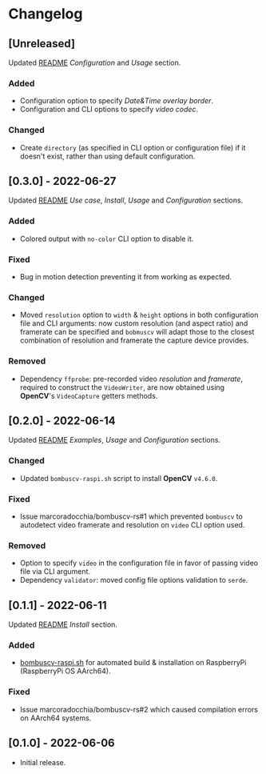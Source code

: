 # Changelog

## [Unreleased]

Updated 
[README](https://github.com/marcoradocchia/bombuscv-rs/blob/master/README.md)
*Configuration* and *Usage* section.

### Added

- Configuration option to specify *Date&Time overlay border*.
- Configuration and CLI options to specify *video codec*.

### Changed

- Create `directory` (as specified in CLI option or configuration file) if it
  doesn't exist, rather than using default configuration.

## [0.3.0] - 2022-06-27

Updated
[README](https://github.com/marcoradocchia/bombuscv-rs/blob/master/README.md)
*Use case*, *Install*, *Usage* and *Configuration* sections.

### Added

- Colored output with `no-color` CLI option to disable it.

### Fixed

- Bug in motion detection preventing it from working as expected.

### Changed

- Moved `resolution` option to `width` & `height` options in both configuration
  file and CLI arguments: now custom resolution (and aspect ratio) and
  framerate can be specified and `bobmuscv` will adapt those to the closest
  combination of resolution and framerate the capture device provides.

### Removed

- Dependency `ffprobe`: pre-recorded video *resolution* and *framerate*,
  required to construct the `VideoWriter`, are now obtained using **OpenCV**'s
  `VideoCapture` getters methods.

## [0.2.0] - 2022-06-14

Updated
[README](https://github.com/marcoradocchia/bombuscv-rs/blob/master/README.md)
*Examples*, *Usage* and *Configuration* sections.

### Changed

- Updated `bombuscv-raspi.sh` script to install **OpenCV** `v4.6.0`.

### Fixed

- Issue marcoradocchia/bombuscv-rs#1 which prevented `bombuscv` to autodetect
  video framerate and resolution on `video` CLI option used.

### Removed

- Option to specify `video` in the configuration file in favor of passing video
  file via CLI argument.
- Dependency `validator`: moved config file options validation to `serde`.

## [0.1.1] - 2022-06-11

Updated
[README](https://github.com/marcoradocchia/bombuscv-rs/blob/master/README.md)
*Install* section.

### Added

- [bombuscv-raspi.sh](https://github.com/marcoradocchia/bombuscv-rs/blob/master/bombuscv-raspi.sh)
  for automated build & installation on RaspberryPi (RaspberryPi OS AArch64).

### Fixed

- Issue marcoradocchia/bombuscv-rs#2 which caused compilation errors on AArch64 systems.

## [0.1.0] - 2022-06-06

- Initial release.
